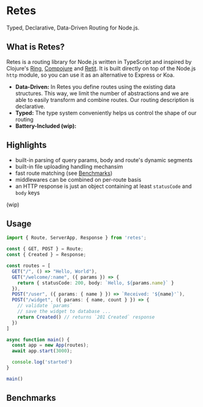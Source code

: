 # Retes

Typed, Declarative, Data-Driven Routing for Node.js.

## What is Retes?

Retes is a routing library for Node.js written in TypeScript and inspired by Clojure's [Ring](https://github.com/ring-clojure/ring), [Compojure](https://github.com/weavejester/compojure) and [Retit](https://github.com/metosin/reitit). It is built directly on top of the Node.js `http` module, so you can use it as an alternative to Express or Koa.

- **Data-Driven:** In Retes you define routes using the existing data structures. This way, we limit the number of abstractions and we are able to easily transform and combine routes. Our routing description is declarative.
- **Typed:** The type system conveniently helps us control the shape of our routing
- **Battery-Included (wip):**

## Highlights

* built-in parsing of query params, body and route's dynamic segments
* built-in file uploading handling mechansim
* fast route matching (see [Benchmarks](#benchmarks))
* middlewares can be combined on per-route basis
* an HTTP response is just an object containing at least `statusCode` and `body` keys

(wip)

## Usage

```ts
import { Route, ServerApp, Response } from 'retes';

const { GET, POST } = Route;
const { Created } = Response;

const routes = [
  GET("/", () => "Hello, World"),
  GET("/welcome/:name", ({ params }) => {
    return { statusCode: 200, body: `Hello, ${params.name}` }
  }),
  POST("/user", ({ params: { name } }) => `Received: '${name}'`),
  POST("/widget", ({ params: { name, count } }) => {
    // validate `params`
    // save the widget to database ...
    return Created() // returns `201 Created` response
  })
]

async function main() {
  const app = new App(routes);
  await app.start(3000);

  console.log('started')
}

main()
```

## Benchmarks
